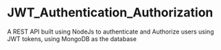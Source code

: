 # JWT_Authentication_Authorization
A REST API built using NodeJs to authenticate and Authorize users using JWT tokens, using MongoDB as the database
